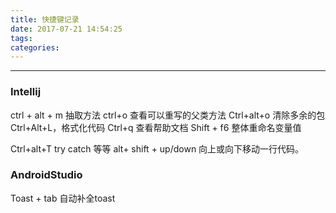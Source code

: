 ```yaml
---
title: 快捷键记录
date: 2017-07-21 14:54:25
tags:
categories:
---
```


---

<!--more-->

### Intellij

ctrl + alt + m     抽取方法
ctrl+o   查看可以重写的父类方法
Ctrl+alt+o 清除多余的包
Ctrl+Alt+L，格式化代码
Ctrl+q 查看帮助文档
Shift + f6  整体重命名变量值


Ctrl+alt+T try catch 等等
alt+ shift + up/down 向上或向下移动一行代码。

### AndroidStudio

Toast + tab  自动补全toast